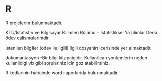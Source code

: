 # R
R projelerim bulunmaktadir.

KTÜ/İstatistik ve Bilgisayar Bilimleri Bölümü - İstatistiksel Yazilimlar Dersi ödev calismalarimdir.

İstenilen bilgiler (odev ile ilgili) ilgili dosyanin icerisinde yer almaktadir.

dokumantasyon -Bir bilgi kitapcigidir. Kullanilcan yontemlerin neden kullanildigi vb gibi sorulariniz icin goz atabilirsiniz.

R kodlarinin haricinde word raporlarida bulunmaktadir. 
